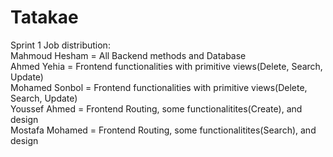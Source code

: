 # Tatakae

Sprint 1 Job distribution:  
Mahmoud Hesham = All Backend methods and Database  
Ahmed Yehia = Frontend functionalities with primitive views(Delete, Search, Update)  
Mohamed Sonbol = Frontend functionalities with primitive views(Delete, Search, Update)  
Youssef Ahmed = Frontend Routing, some functionalitites(Create), and design  
Mostafa Mohamed = Frontend Routing, some functionalitites(Search), and design  
